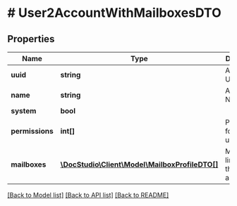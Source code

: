 # # User2AccountWithMailboxesDTO

## Properties

Name | Type | Description | Notes
------------ | ------------- | ------------- | -------------
**uuid** | **string** | Account UUID | [optional]
**name** | **string** | Account Name | [optional]
**system** | **bool** |  | [optional]
**permissions** | **int[]** | Permissions for current user | [optional]
**mailboxes** | [**\DocStudio\Client\Model\MailboxProfileDTO[]**](MailboxProfileDTO.md) | Mailboxes linked to this account | [optional]

[[Back to Model list]](../../README.md#models) [[Back to API list]](../../README.md#endpoints) [[Back to README]](../../README.md)
